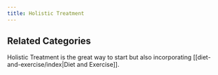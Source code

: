 ```yaml
---
title: Holistic Treatment
---
```

## Related Categories
Holistic Treatment is the great way to start but also incorporating  [[diet-and-exercise/index|Diet and Exercise]].